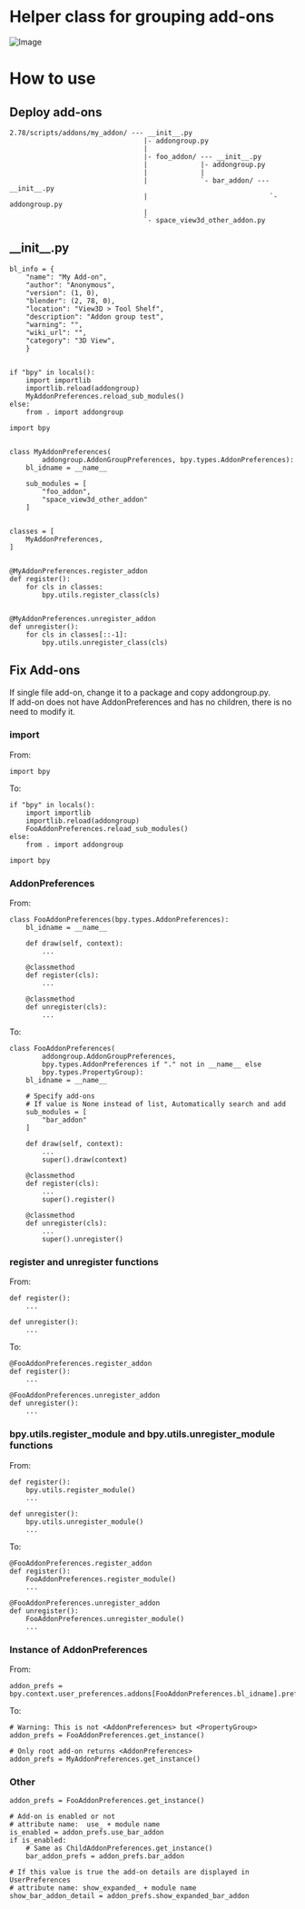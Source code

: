 # Helper class for grouping add-ons

![Image](../__images/addongroup.jpg)

# How to use

## Deploy add-ons

```
2.78/scripts/addons/my_addon/ --- __init__.py
                                 |- addongroup.py
                                 |
                                 |- foo_addon/ --- __init__.py
                                 |             |- addongroup.py
                                 |             |
                                 |             `- bar_addon/ --- __init__.py
                                 |                              `- addongroup.py
                                 |
                                 `- space_view3d_other_addon.py
```

## \_\_init\_\_.py
```
bl_info = {
    "name": "My Add-on",
    "author": "Anonymous",
    "version": (1, 0),
    "blender": (2, 78, 0),
    "location": "View3D > Tool Shelf",
    "description": "Addon group test",
    "warning": "",
    "wiki_url": "",
    "category": "3D View",
    }


if "bpy" in locals():
    import importlib
    importlib.reload(addongroup)
    MyAddonPreferences.reload_sub_modules()
else:
    from . import addongroup

import bpy


class MyAddonPreferences(
        addongroup.AddonGroupPreferences, bpy.types.AddonPreferences):
    bl_idname = __name__

    sub_modules = [
        "foo_addon",
        "space_view3d_other_addon"
    ]


classes = [
    MyAddonPreferences,
]


@MyAddonPreferences.register_addon
def register():
    for cls in classes:
        bpy.utils.register_class(cls)


@MyAddonPreferences.unregister_addon
def unregister():
    for cls in classes[::-1]:
        bpy.utils.unregister_class(cls)
```

## Fix Add-ons

If single file add-on, change it to a package and copy addongroup.py.  
If add-on does not have AddonPreferences and has no children, there is no need to modify it.

### import

From:
```
import bpy
```

To:
```
if "bpy" in locals():
    import importlib
    importlib.reload(addongroup)
    FooAddonPreferences.reload_sub_modules()
else:
    from . import addongroup

import bpy
```

### AddonPreferences

From:
```
class FooAddonPreferences(bpy.types.AddonPreferences):
    bl_idname = __name__

    def draw(self, context):
        ...

    @classmethod
    def register(cls):
        ...

    @classmethod
    def unregister(cls):
        ...
```

To:
```
class FooAddonPreferences(
        addongroup.AddonGroupPreferences,
        bpy.types.AddonPreferences if "." not in __name__ else
        bpy.types.PropertyGroup):
    bl_idname = __name__

    # Specify add-ons
    # If value is None instead of list, Automatically search and add
    sub_modules = [
        "bar_addon"
    ]

    def draw(self, context):
        ...
        super().draw(context)

    @classmethod
    def register(cls):
        ...
        super().register()

    @classmethod
    def unregister(cls):
        ...
        super().unregister()
```

### register and unregister functions
From:
```
def register():
    ...

def unregister():
    ...
```

To:
```
@FooAddonPreferences.register_addon
def register():
    ...

@FooAddonPreferences.unregister_addon
def unregister():
    ...
```

### bpy.utils.register_module and bpy.utils.unregister_module functions
From:
```
def register():
    bpy.utils.register_module()
    ...
    
def unregister():
    bpy.utils.unregister_module()
    ...
```

To:
```
@FooAddonPreferences.register_addon
def register():
    FooAddonPreferences.register_module()
    ...

@FooAddonPreferences.unregister_addon
def unregister():
    FooAddonPreferences.unregister_module()
    ...
```

### Instance of AddonPreferences
From:
```
addon_prefs = bpy.context.user_preferences.addons[FooAddonPreferences.bl_idname].preferences
```

To:
```
# Warning: This is not <AddonPreferences> but <PropertyGroup>
addon_prefs = FooAddonPreferences.get_instance()
```

```
# Only root add-on returns <AddonPreferences>
addon_prefs = MyAddonPreferences.get_instance()
```

### Other

```
addon_prefs = FooAddonPreferences.get_instance()

# Add-on is enabled or not
# attribute name:  use_ + module name
is_enabled = addon_prefs.use_bar_addon
if is_enabled:
    # Same as ChildAddonPreferences.get_instance()
    bar_addon_prefs = addon_prefs.bar_addon

# If this value is true the add-on details are displayed in UserPreferences
# attribute name: show_expanded_ + module name
show_bar_addon_detail = addon_prefs.show_expanded_bar_addon
```